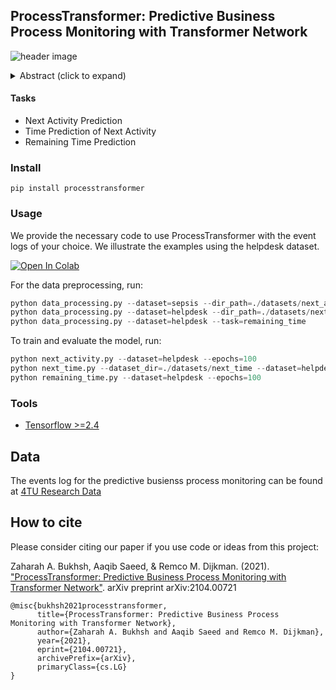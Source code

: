 ## ProcessTransformer: Predictive Business Process Monitoring with Transformer Network

![header image](https://github.com/Zaharah/processtransformer/blob/main/pt.JPG)

<details><summary>Abstract (click to expand)</summary>
<p>

Predictive business process monitoring focuses on predicting future characteristics of a running process using event logs. The foresight into process execution promises great potentials for efficient operations, better resource management, and effective customer services. Deep learning-based approaches have been widely adopted in process mining to address the limitations of classical algorithms for solving multiple problems, especially the next event and remaining-time prediction tasks. Nevertheless, designing a deep neural architecture that performs competitively across various tasks is challenging as existing methods fail to capture long-range dependencies in the input sequences and perform poorly for lengthy process traces. In this paper, we propose ProcessTransformer, an approach for learning high-level representations from event logs with an attention-based network. Our model incorporates long-range memory and relies on a self-attention mechanism to establish dependencies between a multitude of event sequences and corresponding outputs. We evaluate the applicability of our technique on nine real event logs. We demonstrate that the transformer-based model outperforms several baselines of prior techniques by obtaining on average above 80% accuracy for the task of predicting the next activity. Our method also perform competitively, compared to baselines, for the tasks of predicting event time and remaining time of a running case.

</p>
</details>


#### Tasks
- Next Activity Prediction
- Time Prediction of Next Activity
- Remaining Time Prediction

### Install 
```
pip install processtransformer
```


### Usage  
We provide the necessary code to use ProcessTransformer with the event logs of your choice. We illustrate the examples using the helpdesk dataset. 

[![Open In Colab](https://colab.research.google.com/assets/colab-badge.svg)](https://colab.research.google.com/drive/1tiOh2VS8yzOVON26CbmWn0oUn-dWAFhN?usp=sharing)

For the data preprocessing,  run:

```python
python data_processing.py --dataset=sepsis --dir_path=./datasets/next_activity --raw_log_file=./datasets/sepsis/sepsis.csv --task=next_activity --insert_eot
python data_processing.py --dataset=helpdesk --dir_path=./datasets/next_time --task=next_time --insert_eot
python data_processing.py --dataset=helpdesk --task=remaining_time
```
To train and evaluate the model, run:

```python
python next_activity.py --dataset=helpdesk --epochs=100
python next_time.py --dataset_dir=./datasets/next_time --dataset=helpdesk --epochs=100
python remaining_time.py --dataset=helpdesk --epochs=100
```


### Tools
- <a href="http://tensorflow.org/">Tensorflow >=2.4</a>

## Data 
The events log for the predictive busienss process monitoring can be found at [4TU Research Data](https://data.4tu.nl/categories/_/13500?categories=13503)

## How to cite 

Please consider citing our paper if you use code or ideas from this project:

Zaharah A. Bukhsh, Aaqib Saeed, & Remco M. Dijkman. (2021). ["ProcessTransformer: Predictive Business Process Monitoring with Transformer Network"](https://arxiv.org/abs/2104.00721). arXiv preprint arXiv:2104.00721 


```
@misc{bukhsh2021processtransformer,
      title={ProcessTransformer: Predictive Business Process Monitoring with Transformer Network}, 
      author={Zaharah A. Bukhsh and Aaqib Saeed and Remco M. Dijkman},
      year={2021},
      eprint={2104.00721},
      archivePrefix={arXiv},
      primaryClass={cs.LG}
}
```
